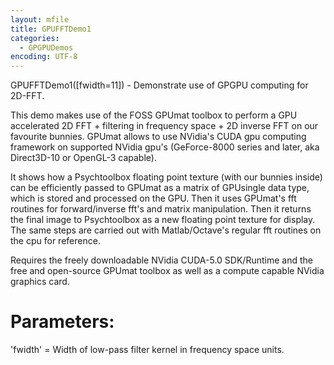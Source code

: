 ```yaml
---
layout: mfile
title: GPUFFTDemo1
categories:
  - GPGPUDemos
encoding: UTF-8
---
```


GPUFFTDemo1([fwidth=11]) - Demonstrate use of GPGPU computing for 2D-FFT.

This demo makes use of the FOSS GPUmat toolbox to perform a GPU
accelerated 2D FFT + filtering in frequency space + 2D inverse FFT on our
favourite bunnies. GPUmat allows to use NVidia's CUDA gpu computing
framework on supported NVidia gpu's (GeForce-8000 series and later, aka
Direct3D-10 or OpenGL-3 capable).

It shows how a Psychtoolbox floating point texture (with our bunnies
inside) can be efficiently passed to GPUmat as a matrix of GPUsingle data
type, which is stored and processed on the GPU. Then it uses GPUmat's fft
routines for forward/inverse fft's and matrix manipulation. Then it
returns the final image to Psychtoolbox as a new floating point texture
for display. The same steps are carried out with Matlab/Octave's regular
fft routines on the cpu for reference.

Requires the freely downloadable NVidia CUDA-5.0 SDK/Runtime and the free
and open-source GPUmat toolbox as well as a compute capable NVidia
graphics card.

# Parameters:

'fwidth' = Width of low-pass filter kernel in frequency space units.
